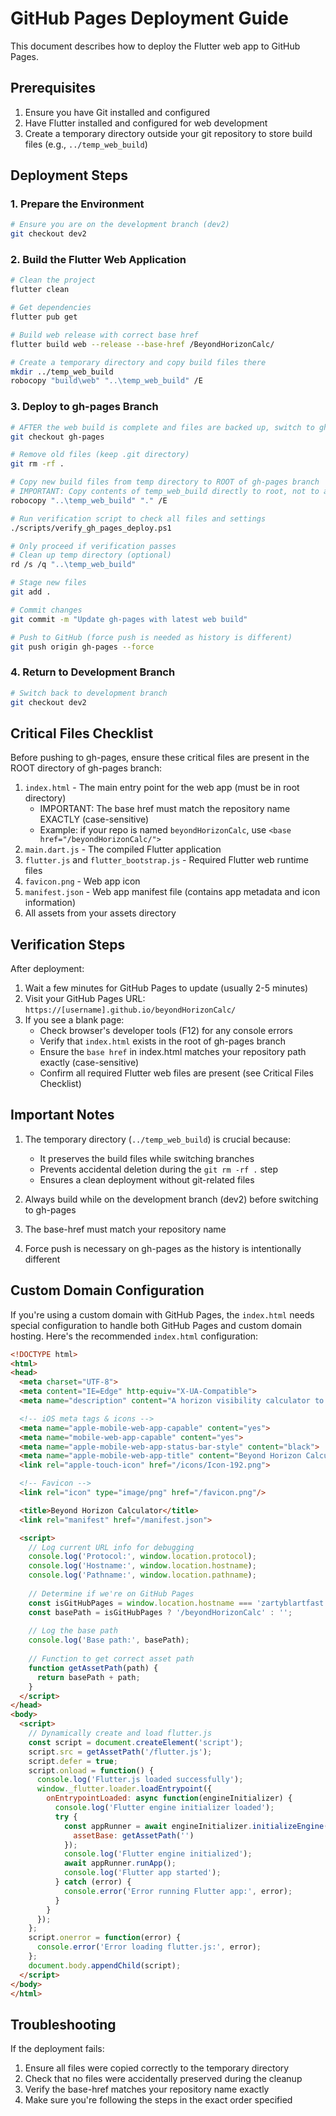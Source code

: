 # GitHub Pages Deployment Guide

This document describes how to deploy the Flutter web app to GitHub Pages.

## Prerequisites

1. Ensure you have Git installed and configured
2. Have Flutter installed and configured for web development
3. Create a temporary directory outside your git repository to store build files (e.g., `../temp_web_build`)

## Deployment Steps

### 1. Prepare the Environment

```bash
# Ensure you are on the development branch (dev2)
git checkout dev2
```

### 2. Build the Flutter Web Application

```bash
# Clean the project
flutter clean

# Get dependencies
flutter pub get

# Build web release with correct base href
flutter build web --release --base-href /BeyondHorizonCalc/

# Create a temporary directory and copy build files there
mkdir ../temp_web_build
robocopy "build\web" "..\temp_web_build" /E
```

### 3. Deploy to gh-pages Branch

```bash
# AFTER the web build is complete and files are backed up, switch to gh-pages branch
git checkout gh-pages

# Remove old files (keep .git directory)
git rm -rf .

# Copy new build files from temp directory to ROOT of gh-pages branch
# IMPORTANT: Copy contents of temp_web_build directly to root, not to a subdirectory
robocopy "..\temp_web_build" "." /E

# Run verification script to check all files and settings
./scripts/verify_gh_pages_deploy.ps1

# Only proceed if verification passes
# Clean up temp directory (optional)
rd /s /q "..\temp_web_build"

# Stage new files
git add .

# Commit changes
git commit -m "Update gh-pages with latest web build"

# Push to GitHub (force push is needed as history is different)
git push origin gh-pages --force
```

### 4. Return to Development Branch

```bash
# Switch back to development branch
git checkout dev2
```

## Critical Files Checklist

Before pushing to gh-pages, ensure these critical files are present in the ROOT directory of gh-pages branch:
1. `index.html` - The main entry point for the web app (must be in root directory)
   - IMPORTANT: The base href must match the repository name EXACTLY (case-sensitive)
   - Example: if your repo is named `beyondHorizonCalc`, use `<base href="/beyondHorizonCalc/">`
2. `main.dart.js` - The compiled Flutter application
3. `flutter.js` and `flutter_bootstrap.js` - Required Flutter web runtime files
4. `favicon.png` - Web app icon
5. `manifest.json` - Web app manifest file (contains app metadata and icon information)
6. All assets from your assets directory

## Verification Steps

After deployment:
1. Wait a few minutes for GitHub Pages to update (usually 2-5 minutes)
2. Visit your GitHub Pages URL: `https://[username].github.io/beyondHorizonCalc/`
3. If you see a blank page:
   - Check browser's developer tools (F12) for any console errors
   - Verify that `index.html` exists in the root of gh-pages branch
   - Ensure the `base href` in index.html matches your repository path exactly (case-sensitive)
   - Confirm all required Flutter web files are present (see Critical Files Checklist)

## Important Notes

1. The temporary directory (`../temp_web_build`) is crucial because:
   - It preserves the build files while switching branches
   - Prevents accidental deletion during the `git rm -rf .` step
   - Ensures a clean deployment without git-related files

2. Always build while on the development branch (dev2) before switching to gh-pages
3. The base-href must match your repository name
4. Force push is necessary on gh-pages as the history is intentionally different

## Custom Domain Configuration

If you're using a custom domain with GitHub Pages, the `index.html` needs special configuration to handle both GitHub Pages and custom domain hosting. Here's the recommended `index.html` configuration:

```html
<!DOCTYPE html>
<html>
<head>
  <meta charset="UTF-8">
  <meta content="IE=Edge" http-equiv="X-UA-Compatible">
  <meta name="description" content="A horizon visibility calculator to show how much of a distant object is hidden by Earth's curvature">

  <!-- iOS meta tags & icons -->
  <meta name="apple-mobile-web-app-capable" content="yes">
  <meta name="mobile-web-app-capable" content="yes">
  <meta name="apple-mobile-web-app-status-bar-style" content="black">
  <meta name="apple-mobile-web-app-title" content="Beyond Horizon Calculator">
  <link rel="apple-touch-icon" href="/icons/Icon-192.png">

  <!-- Favicon -->
  <link rel="icon" type="image/png" href="/favicon.png"/>

  <title>Beyond Horizon Calculator</title>
  <link rel="manifest" href="/manifest.json">

  <script>
    // Log current URL info for debugging
    console.log('Protocol:', window.location.protocol);
    console.log('Hostname:', window.location.hostname);
    console.log('Pathname:', window.location.pathname);
    
    // Determine if we're on GitHub Pages
    const isGitHubPages = window.location.hostname === 'zartyblartfast.github.io';
    const basePath = isGitHubPages ? '/beyondHorizonCalc' : '';
    
    // Log the base path
    console.log('Base path:', basePath);
    
    // Function to get correct asset path
    function getAssetPath(path) {
      return basePath + path;
    }
  </script>
</head>
<body>
  <script>
    // Dynamically create and load flutter.js
    const script = document.createElement('script');
    script.src = getAssetPath('/flutter.js');
    script.defer = true;
    script.onload = function() {
      console.log('Flutter.js loaded successfully');
      window._flutter.loader.loadEntrypoint({
        onEntrypointLoaded: async function(engineInitializer) {
          console.log('Flutter engine initializer loaded');
          try {
            const appRunner = await engineInitializer.initializeEngine({
              assetBase: getAssetPath('')
            });
            console.log('Flutter engine initialized');
            await appRunner.runApp();
            console.log('Flutter app started');
          } catch (error) {
            console.error('Error running Flutter app:', error);
          }
        }
      });
    };
    script.onerror = function(error) {
      console.error('Error loading flutter.js:', error);
    };
    document.body.appendChild(script);
  </script>
</body>
</html>
```

## Troubleshooting

If the deployment fails:
1. Ensure all files were copied correctly to the temporary directory
2. Check that no files were accidentally preserved during the cleanup
3. Verify the base-href matches your repository name exactly
4. Make sure you're following the steps in the exact order specified
